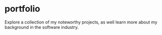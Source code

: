 # portfolio
Explore a collection of my noteworthy projects, as well learn more about my background in the software industry.
